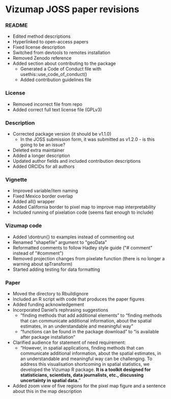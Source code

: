 # Vizumap JOSS paper revisions

### README 
* Edited method descriptions
* Hyperlinked to open-access papers
* Fixed license description
* Switched from devtools to remotes installation
* Removed Zenodo reference
* Added section about contributing to the package
  * Generated a Code of Conduct file with usethis::use_code_of_conduct()
  * Added contribution guidelines file

### License
* Removed incorrect file from repo
* Added correct full text license file (GPLv3)

### Description
* Corrected package version (it should be v1.1.0)
  * In the JOSS submission form, it was submitted as v1.2.0 - is this going to be an issue?
* Deleted extra maintainer
* Added a longer description
* Updated author fields and included contribution descriptions
* Added ORCIDs for all authors

### Vignette
* Improved variable/item naming
* Fixed Mexico border overlap
* Added all() wrapper
* Added California border to pixel map to improve map interpretability
* Included running of pixelation code (seems fast enough to include)

### Vizumap code
* Added \dontrun{} to examples instead of commenting out
* Renamed "shapefile" argument to "geoData"
* Reformatted comments to follow Hadley style guide ("# comment" instead of "#comment")
* Removed projection changes from pixelate function (there is no longer a warning about spTransform)
* Started adding testing for data formatting

### Paper
* Moved the directory to Rbuildignore
* Included an R script with code that produces the paper figures
* Added funding acknowledgement
* Incorporated Daniel’s rephrasing suggestions
  * “finding methods that add additional elements” to “finding methods that can communicate additional information, about the spatial estimates, in an understandable and meaningful way”
  * “functions can be found in the package download” to “is available after package installation”
* Clarified audience for statement of need requirement:
  * “However, in spatial applications, finding methods that can communicate additional information, about the spatial estimates, in an understandable and meaningful way can be challenging. To address this visualisation shortcoming in spatial statistics, we developed the Vizumap R package. **It is a toolkit designed for statisticians, scientists, data journalists, etc., discussing uncertainty in spatial data.**”
* Added zoom view of five regions for the pixel map figure and a sentence about this in the map description






